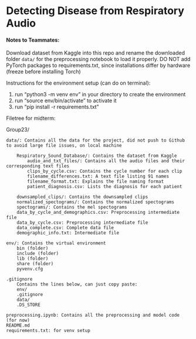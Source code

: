 # Detecting Disease from Respiratory Audio

#### Notes to Teammates:
Download dataset from Kaggle into this repo and rename the downloaded folder ``data/`` for the preprocessing notebook to load it properly.
DO NOT add PyTorch packages to requirements.txt, since installations differ by hardware (freeze before installing Torch)

Instructions for the environment setup (can do on terminal):
1. run “python3 -m venv env” in your directory to create the environment
2. run “source env/bin/activate” to activate it
3. run “pip install -r requirements.txt”

Filetree for midterm:


Group23/

    data/: Contains all the data for the project, did not push to Github to avoid large file issues, on local machine
    
        Respiratory_Sound_Database/: Contains the dataset from Kaggle
            audio_and_txt_files/: Contains all the audio files and their corresponding text files
            clips_by_cycle.csv: Contains the cycle number for each clip
            filename_differences.txt: A text file listing 91 names
            filename_format.txt: Explains the file naming format
            patient_diagnosis.csv: Lists the diagnosis for each patient

        downsampled_clips/: Contains the downsampled clips
        normalized_spectograms/: Contains the normalized spectograms
        spectograms/: Contains the mel spectograms
        data_by_cycle_and_demographics.csv: Preprocessing intermediate file
        data_by_cycle.csv: Preprocessing intermediate file
        data_complete.csv: Complete data file
        demographic_info.txt: Intermediate file

    env/: Contains the virtual environment
        bin (folder)
        include (folder)
        lib (folder)
        share (folder)
        pyvenv.cfg

    .gitignore
        Contains the lines below, can just copy paste:
        env/
        .gitignore
        data/
        .DS_STORE

    preprocessing.ipynb: Contains all the preprocessing and model code (for now)
    README.md
    requirements.txt: for venv setup
